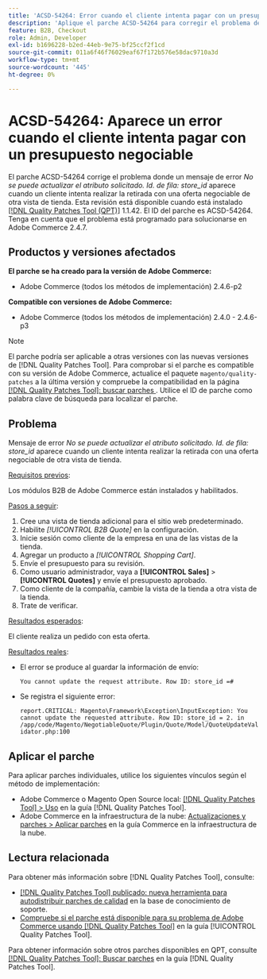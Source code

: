 ```yaml
---
title: 'ACSD-54264: Error cuando el cliente intenta pagar con un presupuesto negociable'
description: 'Aplique el parche ACSD-54264 para corregir el problema de Adobe Commerce donde aparece un mensaje de error "No puede actualizar el atributo solicitado. ID de fila: "store_id" aparece cuando un cliente intenta realizar una compra con una oferta negociable de otra vista de tienda.'
feature: B2B, Checkout
role: Admin, Developer
exl-id: b1696228-b2ed-44eb-9e75-bf25ccf2f1cd
source-git-commit: 011a6f46f76029eaf67f172b576e58dac9710a3d
workflow-type: tm+mt
source-wordcount: '445'
ht-degree: 0%

---
```


# ACSD-54264: Aparece un error cuando el cliente intenta pagar con un presupuesto negociable

El parche ACSD-54264 corrige el problema donde un mensaje de error *No se puede actualizar el atributo solicitado. Id. de fila: store_id* aparece cuando un cliente intenta realizar la retirada con una oferta negociable de otra vista de tienda. Esta revisión está disponible cuando está instalado [[!DNL Quality Patches Tool (QPT)]](https://experienceleague.adobe.com/en/docs/commerce-operations/tools/quality-patches-tool/quality-patches-tool-to-self-serve-quality-patches) 1.1.42. El ID del parche es ACSD-54264. Tenga en cuenta que el problema está programado para solucionarse en Adobe Commerce 2.4.7.

## Productos y versiones afectados

**El parche se ha creado para la versión de Adobe Commerce:**

* Adobe Commerce (todos los métodos de implementación) 2.4.6-p2

**Compatible con versiones de Adobe Commerce:**

* Adobe Commerce (todos los métodos de implementación) 2.4.0 - 2.4.6-p3

>[!NOTE]
>
>El parche podría ser aplicable a otras versiones con las nuevas versiones de [!DNL Quality Patches Tool]. Para comprobar si el parche es compatible con su versión de Adobe Commerce, actualice el paquete `magento/quality-patches` a la última versión y compruebe la compatibilidad en la página [[!DNL Quality Patches Tool]: buscar parches ](https://experienceleague.adobe.com/tools/commerce-quality-patches/index.html). Utilice el ID de parche como palabra clave de búsqueda para localizar el parche.

## Problema

Mensaje de error *No se puede actualizar el atributo solicitado. Id. de fila: store_id* aparece cuando un cliente intenta realizar la retirada con una oferta negociable de otra vista de tienda.

<u>Requisitos previos</u>:

Los módulos B2B de Adobe Commerce están instalados y habilitados.

<u>Pasos a seguir</u>:

1. Cree una vista de tienda adicional para el sitio web predeterminado.
1. Habilite *[!UICONTROL B2B Quote]* en la configuración.
1. Inicie sesión como cliente de la empresa en una de las vistas de la tienda.
1. Agregar un producto a *[!UICONTROL Shopping Cart]*.
1. Envíe el presupuesto para su revisión.
1. Como usuario administrador, vaya a **[!UICONTROL Sales]** > **[!UICONTROL Quotes]** y envíe el presupuesto aprobado.
1. Como cliente de la compañía, cambie la vista de la tienda a otra vista de la tienda.
1. Trate de verificar.

<u>Resultados esperados</u>:

El cliente realiza un pedido con esta oferta.

<u>Resultados reales</u>:

* El error se produce al guardar la información de envío:

  `You cannot update the request attribute. Row ID: store_id =#`

* Se registra el siguiente error:

  `report.CRITICAL: Magento\Framework\Exception\InputException: You cannot update the requested attribute. Row ID: store_id = 2. in /app/code/Magento/NegotiableQuote/Plugin/Quote/Model/QuoteUpdateValidator.php:100`

## Aplicar el parche

Para aplicar parches individuales, utilice los siguientes vínculos según el método de implementación:

* Adobe Commerce o Magento Open Source local: [[!DNL Quality Patches Tool] > Uso](/help/tools/quality-patches-tool/usage.md) en la guía [!DNL Quality Patches Tool].
* Adobe Commerce en la infraestructura de la nube: [Actualizaciones y parches > Aplicar parches](https://experienceleague.adobe.com/docs/commerce-cloud-service/user-guide/develop/upgrade/apply-patches.html) en la guía Commerce en la infraestructura de la nube.

## Lectura relacionada

Para obtener más información sobre [!DNL Quality Patches Tool], consulte:

* [[!DNL Quality Patches Tool] publicado: nueva herramienta para autodistribuir parches de calidad](https://experienceleague.adobe.com/en/docs/commerce-operations/tools/quality-patches-tool/quality-patches-tool-to-self-serve-quality-patches) en la base de conocimiento de soporte.
* [Compruebe si el parche está disponible para su problema de Adobe Commerce usando [!DNL Quality Patches Tool]](/help/tools/quality-patches-tool/patches-available-in-qpt/check-patch-for-magento-issue-with-magento-quality-patches.md) en la guía [!UICONTROL Quality Patches Tool].


Para obtener información sobre otros parches disponibles en QPT, consulte [[!DNL Quality Patches Tool]: Buscar parches](https://experienceleague.adobe.com/tools/commerce-quality-patches/index.html) en la guía [!DNL Quality Patches Tool].
